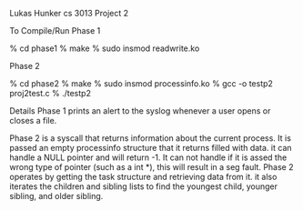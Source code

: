Lukas Hunker
cs 3013 Project 2

To Compile/Run
Phase 1

% cd phase1
% make
% sudo insmod readwrite.ko

Phase 2

% cd phase2
% make
% sudo insmod processinfo.ko
% gcc -o testp2 proj2test.c
% ./testp2

Details
Phase 1 prints an alert to the syslog whenever a user opens or closes a file.

Phase 2 is a syscall that returns information about the current process. It is passed an empty processinfo structure that it returns filled with data. it can handle a NULL pointer and will return -1. It can not handle if it is assed the wrong type of pointer (such as a int *), this will result in a seg fault.
Phase 2 operates by getting the task structure and retrieving data from it. it also iterates the children and sibling lists to find the youngest child, younger sibling, and older sibling.